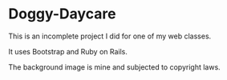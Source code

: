 # Doggy-Daycare
This is an incomplete project I did for one of my web classes.

It uses Bootstrap and Ruby on Rails. 

The background image is mine and subjected to copyright laws. 
